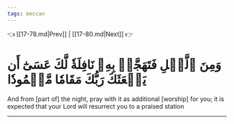```yaml
---
tags: meccan
---
```


👈 [[17-78.md|Prev]] | [[17-80.md|Next]] 👉

# وَمِنَ ٱلَّيۡلِ فَتَهَجَّدۡ بِهِۦ نَافِلَةٗ لَّكَ عَسَىٰٓ أَن يَبۡعَثَكَ رَبُّكَ مَقَامٗا مَّحۡمُودٗا

And from [part of] the night, pray with it as additional [worship] for you; it is expected that your Lord will resurrect you to a praised station

---

